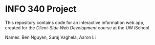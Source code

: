 # INFO 340 Project

This repository contains code for an interactive information web app, created for the _Client-Side Web Development_ course at the UW iSchool.

Names: Ben Nguyen, Suraj Vaghela, Aaron Li
